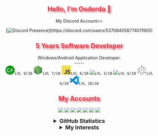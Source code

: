 <h2 align="center" style="color:#e63946;text-shadow: 3px 4px 4px rgba(205, 50, 70, 0.7);">Hello, I'm Osderda 👋</h2>

<div align="center">
My Discord Account>>


[![Discord Presence](https://lanyard-profile-readme.vercel.app/api/537084058774011905?hideDiscrim=true&borderRadius=30px&idleMessage=Probably%20doing%20something%20else...)](https://discord.com/users/537084058774011905)
  
<h2 align="center" style="color:#e63946;text-shadow: 3px 4px 4px rgba(205, 50, 70, 0.7);">5 Years Software Developer</h2>
</div>
<div align="center">
Windows/Android Application Developer.
  
  <div>
  -----</div>
  <code><img height="30" src="https://raw.githubusercontent.com/github/explore/80688e429a7d4ef2fca1e82350fe8e3517d3494d/topics/csharp/csharp.png">LVL 9/10</code>
   <code><img height="30" src="https://raw.githubusercontent.com/github/explore/80688e429a7d4ef2fca1e82350fe8e3517d3494d/topics/nodejs/nodejs.png">LVL 7/10</code>
   <code><img height="30" src="https://raw.githubusercontent.com/github/explore/80688e429a7d4ef2fca1e82350fe8e3517d3494d/topics/javascript/javascript.png">LVL 6/10</code>
   <code><img height="30" src="https://yalcin.pvp9.net/uploads/javalogo.png">LVL 3/10</code>
   <code><img height="30" src="https://yalcin.pvp9.net/uploads/cpluspluslogo.png">LVL 6/10</code>
 <code><img height="30" src="https://raw.githubusercontent.com/github/explore/80688e429a7d4ef2fca1e82350fe8e3517d3494d/topics/electron/electron.png">LVL 6/10</code>
   <code><img height="30" src="https://raw.githubusercontent.com/github/explore/80688e429a7d4ef2fca1e82350fe8e3517d3494d/topics/visual-studio-code/visual-studio-code.png">LVL 10/10</code>

</div>
<h2 align="center" style="color:#e63946;text-shadow: 3px 4px 4px rgba(205, 50, 70, 0.7);">My Accounts</h2>
<p align="center">
<a href="https://discord.com/users/813407969425227808" target"blank_"><img src="https://img.shields.io/badge/discord%20-7289DA.svg?&style=for-the-badge&logo=discord&logoColor=white"></a>
<a href="https://github.com/osderda" target"blank_"><img src="https://img.shields.io/badge/GitHub%20-191717.svg?&style=for-the-badge&logo=github&logoColor=white"></a>
<a href="https://steamcommunity.com/id/osderda/" target"blank_"><img src="https://img.shields.io/badge/steam%20-171a21.svg?&style=for-the-badge&logo=steam&logoColor=white"></a>
<a href="https://www.reddit.com/user/osderda" target"blank_"><img src="https://img.shields.io/badge/reddit%20-FF5700.svg?&style=for-the-badge&logo=reddit&logoColor=white"></a>
<a href="https://open.spotify.com/user/mi5u1k7366hbtoc5fed284zmw?si=bcef69607cda486b" target"blank_"><img src="https://img.shields.io/badge/Spotify%20-1ed760.svg?&style=for-the-badge&logo=spotify&logoColor=white"></a>
<a href="https://www.instagram.com/osderda/" target"blank_"><img src="https://img.shields.io/badge/INSTAGRAM%20-DC3175.svg?&style=for-the-badge&logo=instagram&logoColor=white"></a>
<a href="https://discord.gg/3k5aPZhdxR" target"blank_"><img src="https://img.shields.io/discord/813407969425227808?style=for-the-badge&color=7289da&label=osderda&logo=node.js&logoColor=white"></a>
<br>
</p>

<details align="center">
  <summary style="font-weight: bold; font-size: 18px">GitHub Statistics</summary>
<img src="https://github-readme-stats.vercel.app/api?username=osderda&show_icons=true&theme=tokyonight" width="%100" height="150px" alt="stats" />
<img src="https://github-readme-stats.vercel.app/api/top-langs/?username=osderda&layout=compact&theme=tokyonight" width="%100" height="150px" alt="stats" />
<img src="https://github-profile-trophy.vercel.app/?username=osderda&theme=nord" width="%100" height="150px" alt="stats" />
</details>

<details align="center">
  <summary style="font-weight: bold; font-size: 18px">My Interests</summary>
 <code><img height="30" src="https://raw.githubusercontent.com/github/explore/80688e429a7d4ef2fca1e82350fe8e3517d3494d/topics/csharp/csharp.png"></code>
   <code><img height="30" src="https://raw.githubusercontent.com/github/explore/80688e429a7d4ef2fca1e82350fe8e3517d3494d/topics/nodejs/nodejs.png"></code>
   <code><img height="30" src="https://raw.githubusercontent.com/github/explore/80688e429a7d4ef2fca1e82350fe8e3517d3494d/topics/javascript/javascript.png"></code>
   <code><img height="30" src="https://yalcin.pvp9.net/uploads/javalogo.png"></code>
   <code><img height="30" src="https://yalcin.pvp9.net/uploads/cpluspluslogo.png"></code>
 <code><img height="30" src="https://raw.githubusercontent.com/github/explore/80688e429a7d4ef2fca1e82350fe8e3517d3494d/topics/electron/electron.png"></code>
   <code><img height="30" src="https://raw.githubusercontent.com/github/explore/80688e429a7d4ef2fca1e82350fe8e3517d3494d/topics/visual-studio-code/visual-studio-code.png"></code>
   <code><img height="30" src="https://raw.githubusercontent.com/github/explore/80688e429a7d4ef2fca1e82350fe8e3517d3494d/topics/visual-studio-code/visual-studio-code.png"></code>
</details>
